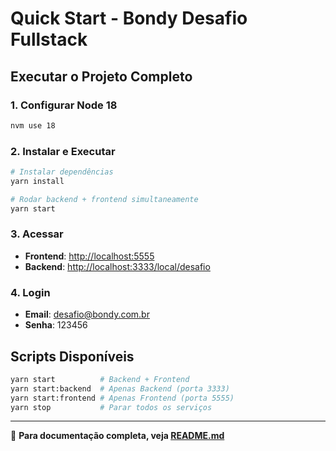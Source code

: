 # Quick Start - Bondy Desafio Fullstack

## Executar o Projeto Completo

### 1. Configurar Node 18

```bash
nvm use 18
```

### 2. Instalar e Executar

```bash
# Instalar dependências
yarn install

# Rodar backend + frontend simultaneamente
yarn start
```

### 3. Acessar

- **Frontend**: <http://localhost:5555>
- **Backend**: <http://localhost:3333/local/desafio>

### 4. Login

- **Email**: <desafio@bondy.com.br>
- **Senha**: 123456

## Scripts Disponíveis

```bash
yarn start          # Backend + Frontend
yarn start:backend  # Apenas Backend (porta 3333)
yarn start:frontend # Apenas Frontend (porta 5555)
yarn stop           # Parar todos os serviços
```

---

📖 **Para documentação completa, veja [README.md](./README.md)**
